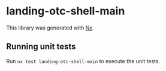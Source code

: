 # landing-otc-shell-main

This library was generated with [Nx](https://nx.dev).

## Running unit tests

Run `nx test landing-otc-shell-main` to execute the unit tests.
